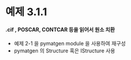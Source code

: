 # 예제 3.1.1
#### .cif , POSCAR, CONTCAR 등을 읽어서 원소 치환
- 예제 2-1 을 pymatgen module 을 사용하여 재구성
- pymatgen 의 Structure 혹은 IStructure 사용

